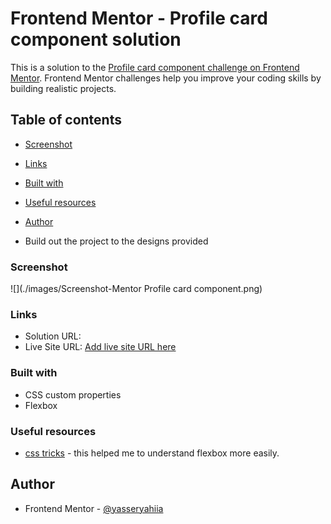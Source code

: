 # Frontend Mentor - Profile card component solution

This is a solution to the [Profile card component challenge on Frontend Mentor](https://www.frontendmentor.io/challenges/profile-card-component-cfArpWshJ). Frontend Mentor challenges help you improve your coding skills by building realistic projects. 

## Table of contents

  - [Screenshot](#screenshot)
  - [Links](#links)
  - [Built with](#built-with)
  - [Useful resources](#useful-resources)
  - [Author](#author)




- Build out the project to the designs provided

### Screenshot

![](./images/Screenshot-Mentor Profile card component.png)

### Links

- Solution URL: [](https://github.com/yasseryahiia/profile-card-component.git)
- Live Site URL: [Add live site URL here](https://your-live-site-url.com)


### Built with

- CSS custom properties
- Flexbox

### Useful resources

- [css tricks](https://css-tricks.com/snippets/css/a-guide-to-flexbox/) - this helped me to understand flexbox more easily.


## Author
- Frontend Mentor - [@yasseryahiia](https://www.frontendmentor.io/profile/yasseryahiia)
